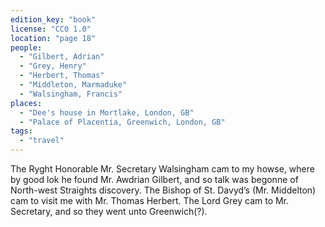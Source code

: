 ```yaml
---
edition_key: "book"
license: "CC0 1.0"
location: "page 18"
people:
  - "Gilbert, Adrian"
  - "Grey, Henry"
  - "Herbert, Thomas"
  - "Middleton, Marmaduke"
  - "Walsingham, Francis"
places:
  - "Dee's house in Mortlake, London, GB"
  - "Palace of Placentia, Greenwich, London, GB"
tags:
  - "travel"
---
```

The Ryght Honorable Mr. Secretary Walsingham cam to my
howse, where by good lok he found Mr. Awdrian Gilbert, and so
talk was begonne of North-west Straights discovery. The Bishop
of St. Davyd’s (Mr. Middelton) cam to visit me with Mr. Thomas
Herbert. The Lord Grey cam to Mr. Secretary, and so they went
unto Greenwich(?).
